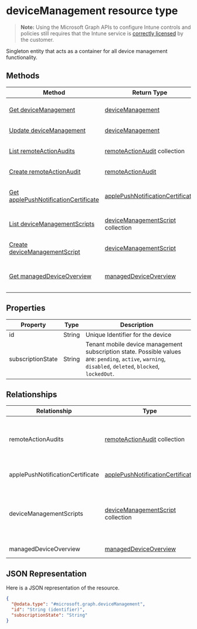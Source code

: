﻿# deviceManagement resource type

> **Note:** Using the Microsoft Graph APIs to configure Intune controls and policies still requires that the Intune service is [correctly licensed](https://go.microsoft.com/fwlink/?linkid=839381) by the customer.

Singleton entity that acts as a container for all device management functionality.
## Methods
|Method|Return Type|Description|
|---|---|---|
|[Get deviceManagement](../api/intune_devicefe_devicemanagement_get.md)|[deviceManagement](../resources/intune_devicefe_devicemanagement.md)|Read properties and relationships of the [deviceManagement](../resources/intune_devicefe_devicemanagement.md) object.|
|[Update deviceManagement](../api/intune_devicefe_devicemanagement_update.md)|[deviceManagement](../resources/intune_devicefe_devicemanagement.md)|Update the properties of a [deviceManagement](../resources/intune_devicefe_devicemanagement.md) object.|
|[List remoteActionAudits](../api/intune_devicefe_remoteactionaudit_list.md)|[remoteActionAudit](../resources/intune_devicefe_remoteactionaudit.md) collection|List properties and relationships of the [remoteActionAudit](../resources/intune_devicefe_remoteactionaudit.md) objects.|
|[Create remoteActionAudit](../api/intune_devicefe_remoteactionaudit_create.md)|[remoteActionAudit](../resources/intune_devicefe_remoteactionaudit.md)|Create a new [remoteActionAudit](../resources/intune_devicefe_remoteactionaudit.md) object.|
|[Get applePushNotificationCertificate](../api/intune_devicefe_applepushnotificationcertificate_get.md)|[applePushNotificationCertificate](../resources/intune_devicefe_applepushnotificationcertificate.md)|Read properties and relationships of the [applePushNotificationCertificate](../resources/intune_devicefe_applepushnotificationcertificate.md) object.|
|[List deviceManagementScripts](../api/intune_devicefe_devicemanagementscript_list.md)|[deviceManagementScript](../resources/intune_devicefe_devicemanagementscript.md) collection|List properties and relationships of the [deviceManagementScript](../resources/intune_devicefe_devicemanagementscript.md) objects.|
|[Create deviceManagementScript](../api/intune_devicefe_devicemanagementscript_create.md)|[deviceManagementScript](../resources/intune_devicefe_devicemanagementscript.md)|Create a new [deviceManagementScript](../resources/intune_devicefe_devicemanagementscript.md) object.|
|[Get managedDeviceOverview](../api/intune_devicefe_manageddeviceoverview_get.md)|[managedDeviceOverview](../resources/intune_devicefe_manageddeviceoverview.md)|Read properties and relationships of the [managedDeviceOverview](../resources/intune_devicefe_manageddeviceoverview.md) object.|

## Properties
|Property|Type|Description|
|---|---|---|
|id|String|Unique Identifier for the device|
|subscriptionState|String|Tenant mobile device management subscription state. Possible values are: `pending`, `active`, `warning`, `disabled`, `deleted`, `blocked`, `lockedOut`.|

## Relationships
|Relationship|Type|Description|
|---|---|---|
|remoteActionAudits|[remoteActionAudit](../resources/intune_devicefe_remoteactionaudit.md) collection|The list of device remote action audits with the tenant.|
|applePushNotificationCertificate|[applePushNotificationCertificate](../resources/intune_devicefe_applepushnotificationcertificate.md)|Apple push notification certificate.|
|deviceManagementScripts|[deviceManagementScript](../resources/intune_devicefe_devicemanagementscript.md) collection|The list of device management scripts associated with the tenant.|
|managedDeviceOverview|[managedDeviceOverview](../resources/intune_devicefe_manageddeviceoverview.md)|Device overview|

## JSON Representation
Here is a JSON representation of the resource.
<!-- {
  "blockType": "resource",
  "keyProperty": "id",
  "@odata.type": "microsoft.graph.deviceManagement"
}
-->
```json
{
  "@odata.type": "#microsoft.graph.deviceManagement",
  "id": "String (identifier)",
  "subscriptionState": "String"
}
```



